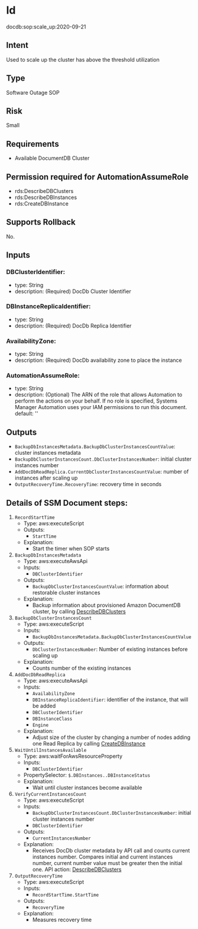 # Id
docdb:sop:scale_up:2020-09-21

## Intent
Used to scale up the cluster has above the threshold utilization

## Type
Software Outage SOP

## Risk
Small

## Requirements
* Available DocumentDB Cluster

## Permission required for AutomationAssumeRole
* rds:DescribeDBClusters
* rds:DescribeDBInstances
* rds:CreateDBInstance

## Supports Rollback
No.

## Inputs
### DBClusterIdentifier:
* type: String
* description: (Required) DocDb Cluster Identifier
### DBInstanceReplicaIdentifier:
* type: String
* description: (Required) DocDb Replica Identifier
### AvailabilityZone:
* type: String
* description: (Required) DocDb availability zone to place the instance
### AutomationAssumeRole:
* type: String
* description: 
    (Optional) The ARN of the role that allows Automation to perform
    the actions on your behalf. If no role is specified, Systems Manager Automation
    uses your IAM permissions to run this document.
    default: ''

## Outputs
* `BackupDbInstancesMetadata.BackupDbClusterInstancesCountValue`: cluster instances metadata
* `BackupDbClusterInstancesCount.DbClusterInstancesNumber`: initial cluster instances number
* `AddDocDbReadReplica.CurrentDbClusterInstancesCountValue`: number of instances after scaling up
* `OutputRecoveryTime.RecoveryTime`: recovery time in seconds

## Details of SSM Document steps:
1. `RecordStartTime`
    * Type: aws:executeScript
    * Outputs:
        * `StartTime`
    * Explanation:
        * Start the timer when SOP starts
1. `BackupDbInstancesMetadata`
   * Type: aws:executeAwsApi
   * Inputs:
       * `DBClusterIdentifier`
   * Outputs:
       * `BackupDbClusterInstancesCountValue`: information about restorable cluster instances
   * Explanation:
       * Backup information about provisioned Amazon DocumentDB cluster, by
         calling [DescribeDBClusters](https://docs.aws.amazon.com/documentdb/latest/developerguide/API_DescribeDBClusters.html)
1. `BackupDbClusterInstancesCount`
   * Type: aws:executeScript
   * Inputs:
      * `BackupDbInstancesMetadata.BackupDbClusterInstancesCountValue`
   * Outputs:
      * `DbClusterInstancesNumber`: Number of existing instances before scaling up
   * Explanation:
       * Counts number of the existing instances
1. `AddDocDbReadReplica`
    * Type: aws:executeAwsApi
    * Inputs:
        * `AvailabilityZone`
        * `DBInstanceReplicaIdentifier`: identifier of the instance, that will be added
        * `DBClusterIdentifier`
        * `DBInstanceClass`
        * `Engine`
    * Explanation:
        * Adjust size of the cluster by changing a number of nodes adding one Read Replica by
          calling [CreateDBInstance](https://docs.aws.amazon.com/documentdb/latest/developerguide/API_CreateDBInstance.html)
1. `WaitUntilInstancesAvailable`
    * Type: aws:waitForAwsResourceProperty
    * Inputs:
        * `DBClusterIdentifier`
    * PropertySelector: `$.DBInstances..DBInstanceStatus`
    * Explanation:
        * Wait until cluster instances become available
1. `VerifyCurrentInstancesCount`
    * Type: aws:executeScript
    * Inputs:
        * `BackupDbClusterInstancesCount.DbClusterInstancesNumber`: initial cluster instances number
        * `DBClusterIdentifier`
   * Outputs:
        * `CurrentInstancesNumber`
    * Explanation:
        * Receives DocDb cluster metadata by API call and counts current instances number. Compares initial and current instances number, current number value must be greater then the initial one. API action: [DescribeDBClusters](https://docs.aws.amazon.com/documentdb/latest/developerguide/API_DescribeDBClusters.html)
1. `OutputRecoveryTime`
    * Type: aws:executeScript
    * Inputs:
        * `RecordStartTime.StartTime`
    * Outputs:
        * `RecoveryTime`
    * Explanation:
        * Measures recovery time
